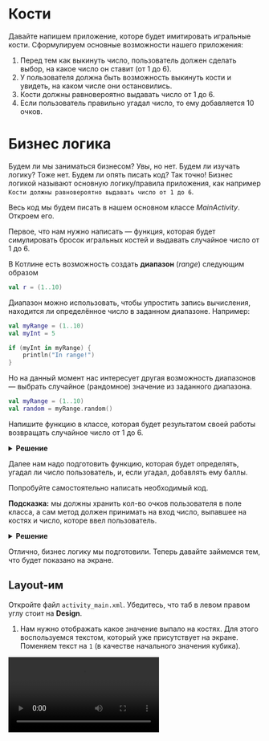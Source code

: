 # Кости

Давайте напишем приложение, которе будет имитировать игральные кости. Сформулируем основные возможности нашего приложения:

1. Перед тем как выкинуть число, пользователь должен сделать выбор, на какое число он ставит (от 1 до 6).
2. У пользователя должна быть возможность выкинуть кости и увидеть, на каком числе они остановились.
3. Кости должны равновероятно выдавать число от 1 до 6.
4. Если пользователь правильно угадал число, то ему добавляется 10 очков.

# Бизнес логика

Будем ли мы заниматься бизнесом? Увы, но нет. Будем ли изучать логику? Тоже нет. Будем ли опять писать код? Так точно!
Бизнес логикой называют основную логику/правила приложения, как например `Кости должны равновероятно выдавать число от 1 до 6`.

Весь код мы будем писать в нашем основном классе _MainActivity_. Откроем его.

Первое, что нам нужно написать — функция, которая будет симулировать бросок игральных костей и выдавать случайное число от 1 до 6.

В Котлине есть возможность создать __диапазон__ (_range_) следующим образом

```kotlin
val r = (1..10)
```

Диапазон можно использовать, чтобы упростить запись вычисления, находится ли определённое число в заданном диапазоне. Например:

```kotlin
val myRange = (1..10)
val myInt = 5

if (myInt in myRange) {
    println("In range!")
}
```

Но на данный момент нас интересует другая возможность диапазонов — выбрать случайное (рандомное) значение из заданного диапазона.

```kotlin
val myRange = (1..10)
val random = myRange.random()
```

Напишите функцию в классе, которая будет результатом своей работы возвращать случайное число от 1 до 6.

<details>
<summary><b>Решение</b></summary>

```kotlin
class MainActivity : AppCompatActivity() {

    override fun onCreate(savedInstanceState: Bundle?) {
        super.onCreate(savedInstanceState)
        setContentView(R.layout.activity_main)
    }

    fun rollDice(): Int {
        val range = (1..6)
        return range.random()
    }
}

```

</details>

Далее нам надо подготовить функцию, которая будет определять, угадал ли число пользователь, и, если угадал, добавлять ему баллы.

Попробуйте самостоятельно написать необходимый код.

__Подсказка:__ мы должны хранить кол-во очков пользователя в поле класса, а сам метод должен принимать на вход число, выпавшее на костях и
число, которе ввел пользователь.

<details>
<summary><b>Решение</b></summary>

```kotlin
class MainActivity : AppCompatActivity() {

    var points = 0

    override fun onCreate(savedInstanceState: Bundle?) {
        super.onCreate(savedInstanceState)
        setContentView(R.layout.activity_main)
    }

    fun addPointsIfGuessed(dice: Int, guess: Int) {
        if (dice == guess) {
            points += 10
        }
    }

    fun rollDice(): Int {
        val range = (1..6)
        return range.random()
    }
}
```

> Запись `points += 10` эквивалентна `points = points + 10`. То же касается и операторов `-`, `*`, `/`

</details>

Отлично, бизнес логику мы подготовили. Теперь давайте займемся тем, что будет показано на экране.

## Layout-им

Откройте файл `activity_main.xml`. Убедитесь, что таб в левом правом углу стоит на __Design__.

1. Нам нужно отображать какое значение выпало на костях. Для этого воспользуемся текстом, который уже присутствует на экране. Поменяем текст на `1` (в качестве начального значения кубика). 

![](res/rec1.mov)
